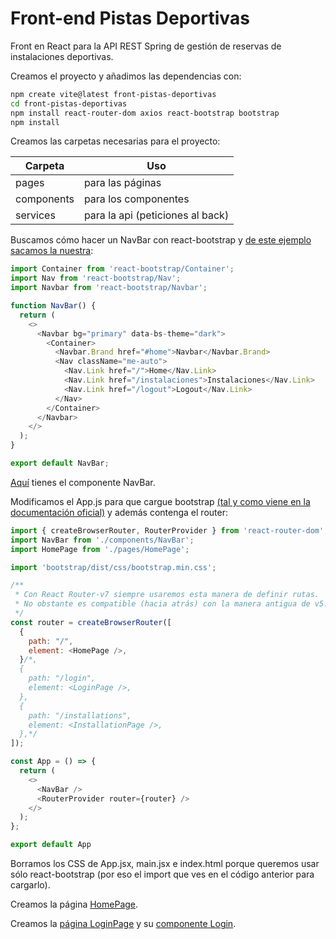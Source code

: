 # Front-end Pistas Deportivas

Front en React para la API REST Spring de gestión de reservas de instalaciones deportivas.

Creamos el proyecto y añadimos las dependencias con: 

```bash
npm create vite@latest front-pistas-deportivas
cd front-pistas-deportivas
npm install react-router-dom axios react-bootstrap bootstrap
npm install 
```

Creamos las carpetas necesarias para el proyecto:

Carpeta | Uso
--------|----
pages | para las páginas
components | para los componentes
services | para la api (peticiones al back)

Buscamos cómo hacer un NavBar con react-bootstrap y [de este ejemplo sacamos la nuestra](https://react-bootstrap.netlify.app/docs/components/navbar/):

```javascript
import Container from 'react-bootstrap/Container';
import Nav from 'react-bootstrap/Nav';
import Navbar from 'react-bootstrap/Navbar';

function NavBar() {
  return (
    <>
      <Navbar bg="primary" data-bs-theme="dark">
        <Container>
          <Navbar.Brand href="#home">Navbar</Navbar.Brand>
          <Nav className="me-auto">
            <Nav.Link href="/">Home</Nav.Link>
            <Nav.Link href="/instalaciones">Instalaciones</Nav.Link>
            <Nav.Link href="/logout">Logout</Nav.Link>
          </Nav>
        </Container>
      </Navbar>      
    </>
  );
}

export default NavBar;
```

[Aquí](./src/components/NavBar.jsx) tienes el componente NavBar.

Modificamos el App.js para que cargue bootstrap [(tal y como viene en la documentación oficial)](https://react-bootstrap.netlify.app/docs/getting-started/introduction) y además contenga el router:

```javascript
import { createBrowserRouter, RouterProvider } from 'react-router-dom';
import NavBar from './components/NavBar';
import HomePage from './pages/HomePage';

import 'bootstrap/dist/css/bootstrap.min.css';

/**
 * Con React Router-v7 siempre usaremos esta manera de definir rutas.
 * No obstante es compatible (hacia atrás) con la manera antigua de v5.
 */
const router = createBrowserRouter([
  {
    path: "/",
    element: <HomePage />,
  }/*,
  {
    path: "/login",
    element: <LoginPage />,
  },
  {
    path: "/installations",
    element: <InstallationPage />,
  },*/
]);

const App = () => {
  return (
    <>
      <NavBar />
      <RouterProvider router={router} />
    </>
  );
};

export default App

```

Borramos los CSS de App.jsx, main.jsx e index.html porque queremos usar sólo react-bootstrap (por eso el import que ves en el código anterior para cargarlo).

Creamos la página [HomePage](./src/pages/HomePage.jsx).

Creamos la [página LoginPage](./src/pages/LoginPage.jsx) y su [componente Login](./src/components/Login.jsx).